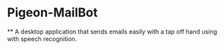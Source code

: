 # Pigeon-MailBot
** A desktop application that sends emails easily with a tap off hand using with speech recognition.
